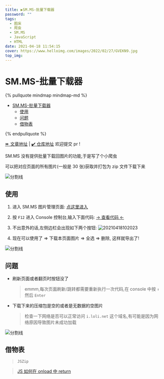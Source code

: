 ```yaml
---
title: ▶️SM.MS-批量下载器
password: ""
tags:
  - 图床
  - 爬虫
  - SM.MS
  - JavaScript
  - HTML
date: 2021-04-18 11:54:15
cover: https://www.helloimg.com/images/2022/02/27/GVEKN9.jpg
top_img:
---
```


# SM.MS-批量下载器

<!--
 * @?: *********************************************************************
 * @Author: Weidows
 * @LastEditors: Weidows
 * @LastEditTime: 2022-04-20 23:47:17
 * @FilePath: \Blog-private\source\_posts\tools\SM-MS-downloader.md
 * @Description:
 * @!: *********************************************************************
-->

{% pullquote mindmap mindmap-md %}

- [SM.MS-批量下载器](#smms-批量下载器)
  - [使用](#使用)
  - [问题](#问题)
  - [借物表](#借物表)

{% endpullquote %}

[⏩ 文章地址](https://weidows.github.io/post/tools/SM-MS-downloader/) | [✔️ 仓库地址](https://github.com/Weidows-projects/awesome-image-collector) 欢迎提交 pr !

SM.MS 没有提供批量下载回图片的功能,于是写了个小爬虫

可以把对应页面的所有图片(一般是 30 张)获取并打包为 zip 文件下载下来

<a>![分割线](https://fastly.jsdelivr.net/gh/Weidows/Images/img/divider.png)</a>

## 使用

1. 进入 SM.MS 图片管理页面: [点这里进入](https://sm.ms/home/picture?page=1)

2. 按 `F12` 进入 Console 控制台,输入下面代码: [-> 查看代码 <-](https://fastly.jsdelivr.net/gh/Weidows-projects/awesome-image-collector/implements/SM.MS-collector.js)

3. 不出意外的话,左侧边栏会出现如下两个按钮:
   <img src="https://www.helloimg.com/images/2022/02/27/GVt2do.png" alt="20210418102023" />

4. 现在可以使用了 => 下载本页面图片 => 全选 => 删除, 这样就导出了!

<a>![分割线](https://fastly.jsdelivr.net/gh/Weidows/Images/img/divider.png)</a>

## 问题

- 刷新页面或者翻页时按钮没了

  > emmm,每次页面刷新/跳转都需要重新执行一次代码,在 console 中按 `↑` 然后 `Enter`

- 下载下来的压缩包是空的或者是无数据的空图片

  > 检查一下网络是否可以正常访问 `i.loli.net` 这个域名,有可能是因为网络原因导致图片未成功加载

<a>![分割线](https://fastly.jsdelivr.net/gh/Weidows/Images/img/divider.png)</a>

## 借物表

> `JSZip`

> [ JS 如何在 onload 中 return](https://blog.csdn.net/weixin_38361925/article/details/95099838?utm_source=app&app_version=4.5.8)
